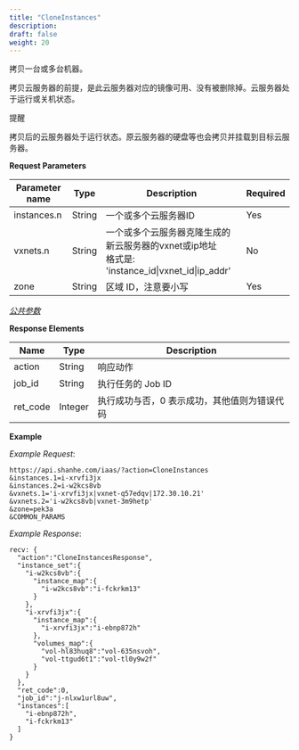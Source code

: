 ```yaml
---
title: "CloneInstances"
description: 
draft: false
weight: 20
---
```


拷贝一台或多台机器。

拷贝云服务器的前提，是此云服务器对应的镜像可用、没有被删除掉。云服务器处于运行或关机状态。

提醒

拷贝后的云服务器处于运行状态。原云服务器的硬盘等也会拷贝并挂载到目标云服务器。

**Request Parameters**

| Parameter name | Type | Description | Required |
| --- | --- | --- | --- |
| instances.n | String | 一个或多个云服务器ID | Yes |
| vxnets.n | String | 一个或多个云服务器克隆生成的新云服务器的vxnet或ip地址<br/>格式是: 'instance_id\|vxnet_id\|ip_addr'  | No |
| zone | String | 区域 ID，注意要小写 | Yes |

[_公共参数_](../../../parameters/)

**Response Elements**

| Name | Type | Description |
| --- | --- | --- |
| action | String | 响应动作 |
| job_id | String | 执行任务的 Job ID |
| ret_code | Integer | 执行成功与否，0 表示成功，其他值则为错误代码 |

**Example**

_Example Request_:

```
https://api.shanhe.com/iaas/?action=CloneInstances
&instances.1=i-xrvfi3jx
&instances.2=i-w2kcs8vb
&vxnets.1='i-xrvfi3jx|vxnet-q57edqv|172.30.10.21'
&vxnets.2='i-w2kcs8vb|vxnet-3m9hetp'
&zone=pek3a
&COMMON_PARAMS
```

_Example Response_:

```
recv: {
  "action":"CloneInstancesResponse",
  "instance_set":{
    "i-w2kcs8vb":{
      "instance_map":{
        "i-w2kcs8vb":"i-fckrkm13"
      }
    },
    "i-xrvfi3jx":{
      "instance_map":{
        "i-xrvfi3jx":"i-ebnp872h"
      },
      "volumes_map":{
        "vol-hl83huq8":"vol-635nsvoh",
        "vol-ttgud6t1":"vol-tl0y9w2f"
      }
    }
  },
  "ret_code":0,
  "job_id":"j-nlxw1url8uw",
  "instances":[
    "i-ebnp872h",
    "i-fckrkm13"
  ]
}
```
